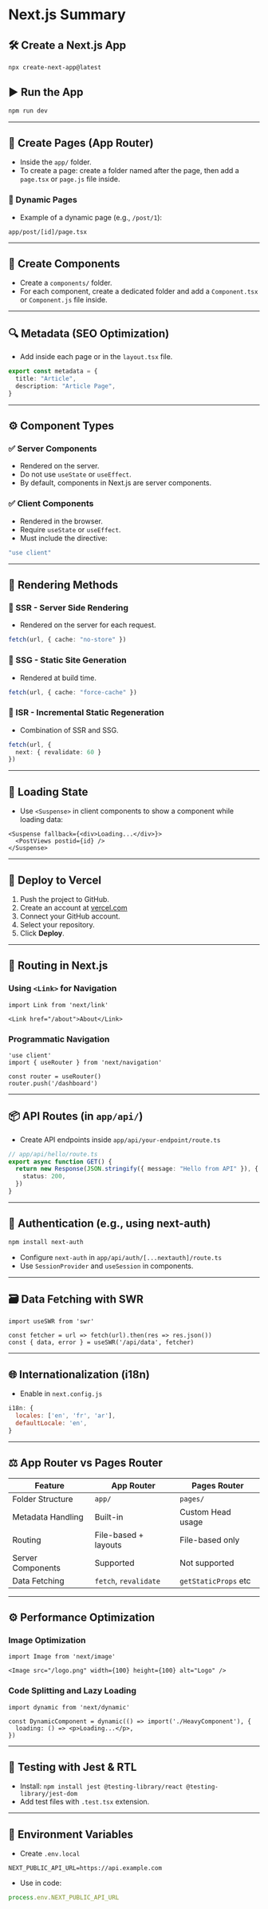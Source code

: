 
# Next.js Summary

## 🛠️ Create a Next.js App
```bash
npx create-next-app@latest
```

## ▶️ Run the App
```bash
npm run dev
```

---

## 📄 Create Pages (App Router)
- Inside the `app/` folder.
- To create a page: create a folder named after the page, then add a `page.tsx` or `page.js` file inside.

### 📌 Dynamic Pages
- Example of a dynamic page (e.g., `/post/1`):
```
app/post/[id]/page.tsx
```

---

## 🧩 Create Components
- Create a `components/` folder.
- For each component, create a dedicated folder and add a `Component.tsx` or `Component.js` file inside.

---

## 🔍 Metadata (SEO Optimization)
- Add inside each page or in the `layout.tsx` file.
```ts
export const metadata = {
  title: "Article",
  description: "Article Page",
}
```

---

## ⚙️ Component Types

### ✅ Server Components
- Rendered on the server.
- Do not use `useState` or `useEffect`.
- By default, components in Next.js are server components.

### ✅ Client Components
- Rendered in the browser.
- Require `useState` or `useEffect`.
- Must include the directive:
```ts
"use client"
```

---

## 🧠 Rendering Methods

### 🔄 SSR - Server Side Rendering
- Rendered on the server for each request.
```ts
fetch(url, { cache: "no-store" })
```

### 🧊 SSG - Static Site Generation
- Rendered at build time.
```ts
fetch(url, { cache: "force-cache" })
```

### 🔁 ISR - Incremental Static Regeneration
- Combination of SSR and SSG.
```ts
fetch(url, {
  next: { revalidate: 60 }
})
```

---

## 🚦 Loading State
- Use `<Suspense>` in client components to show a component while loading data:
```tsx
<Suspense fallback={<div>Loading...</div>}>
  <PostViews postid={id} />
</Suspense>
```

---

## 🚀 Deploy to Vercel
1. Push the project to GitHub.
2. Create an account at [vercel.com](https://vercel.com)
3. Connect your GitHub account.
4. Select your repository.
5. Click **Deploy**.

---

## 🧭 Routing in Next.js

### Using `<Link>` for Navigation
```tsx
import Link from 'next/link'

<Link href="/about">About</Link>
```

### Programmatic Navigation
```tsx
'use client'
import { useRouter } from 'next/navigation'

const router = useRouter()
router.push('/dashboard')
```

---

## 📦 API Routes (in `app/api/`)
- Create API endpoints inside `app/api/your-endpoint/route.ts`
```ts
// app/api/hello/route.ts
export async function GET() {
  return new Response(JSON.stringify({ message: "Hello from API" }), {
    status: 200,
  })
}
```

---

## 🔐 Authentication (e.g., using next-auth)
```bash
npm install next-auth
```
- Configure `next-auth` in `app/api/auth/[...nextauth]/route.ts`
- Use `SessionProvider` and `useSession` in components.

---

## 🗃️ Data Fetching with SWR
```tsx
import useSWR from 'swr'

const fetcher = url => fetch(url).then(res => res.json())
const { data, error } = useSWR('/api/data', fetcher)
```

---

## 🌐 Internationalization (i18n)
- Enable in `next.config.js`
```js
i18n: {
  locales: ['en', 'fr', 'ar'],
  defaultLocale: 'en',
}
```

---

## ⚖️ App Router vs Pages Router

| Feature            | App Router           | Pages Router         |
|--------------------|----------------------|----------------------|
| Folder Structure   | `app/`               | `pages/`             |
| Metadata Handling  | Built-in             | Custom Head usage    |
| Routing            | File-based + layouts | File-based only      |
| Server Components  | Supported            | Not supported        |
| Data Fetching      | `fetch`, `revalidate`| `getStaticProps` etc |

---

## ⚙️ Performance Optimization

### Image Optimization
```tsx
import Image from 'next/image'

<Image src="/logo.png" width={100} height={100} alt="Logo" />
```

### Code Splitting and Lazy Loading
```tsx
import dynamic from 'next/dynamic'

const DynamicComponent = dynamic(() => import('./HeavyComponent'), {
  loading: () => <p>Loading...</p>,
})
```

---

## 🧪 Testing with Jest & RTL
- Install: `npm install jest @testing-library/react @testing-library/jest-dom`
- Add test files with `.test.tsx` extension.

---

## 📁 Environment Variables
- Create `.env.local`
```
NEXT_PUBLIC_API_URL=https://api.example.com
```

- Use in code:
```ts
process.env.NEXT_PUBLIC_API_URL
```

